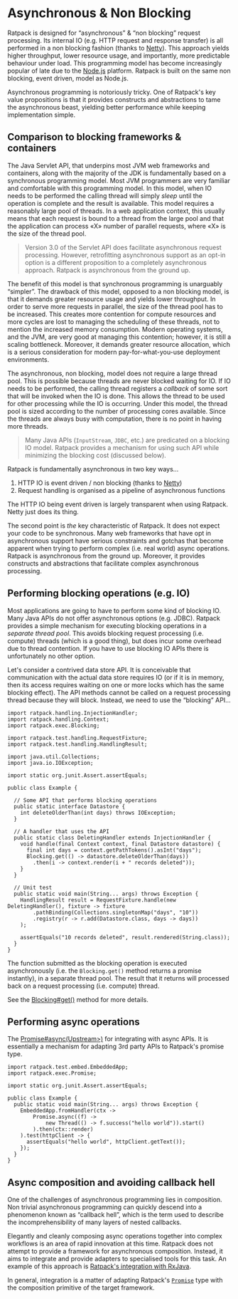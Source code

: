 # Asynchronous & Non Blocking

Ratpack is designed for “asynchronous” & “non blocking” request processing.
Its internal IO (e.g. HTTP request and response transfer) is all performed in a non blocking fashion (thanks to [Netty](http://netty.io/)).
This approach yields higher throughput, lower resource usage, and importantly, more predictable behaviour under load.
This programming model has become increasingly popular of late due to the [Node.js](http://nodejs.org) platform.
Ratpack is built on the same non blocking, event driven, model as Node.js.

Asynchronous programming is notoriously tricky.
One of Ratpack's key value propositions is that it provides constructs and abstractions to tame the asynchronous beast, yielding better performance while keeping implementation simple.

## Comparison to blocking frameworks & containers

The Java Servlet API, that underpins most JVM web frameworks and containers, along with the majority of the JDK is fundamentally based on a synchronous programming model.
Most JVM programmers are very familiar and comfortable with this programming model.
In this model, when IO needs to be performed the calling thread will simply _sleep_ until the operation is complete and the result is available.
This model requires a reasonably large pool of threads.
In a web application context, this usually means that each request is bound to a thread from the large pool and that the application can process «X» number of parallel requests, where «X» is the size of the thread pool.

> Version 3.0 of the Servlet API does facilitate asynchronous request processing.
> However, retrofitting asynchronous support as an opt-in option is a different proposition to a completely asynchronous approach.
> Ratpack is asynchronous from the ground up.

The benefit of this model is that synchronous programming is unarguably “simpler”.
The drawback of this model, opposed to a non blocking model, is that it demands greater resource usage and yields lower throughput.
In order to serve more requests in parallel, the size of the thread pool has to be increased.
This creates more contention for compute resources and more cycles are lost to managing the scheduling of these threads, not to mention the increased memory consumption.
Modern operating systems, and the JVM, are very good at managing this contention; however, it is still a scaling bottleneck.
Moreover, it demands greater resource allocation, which is a serious consideration for modern pay-for-what-you-use deployment environments.

The asynchronous, non blocking, model does not require a large thread pool.
This is possible because threads are never blocked waiting for IO.
If IO needs to be performed, the calling thread registers a _callback_ of some sort that will be invoked when the IO is done.
This allows the thread to be used for other processing while the IO is occurring.
Under this model, the thread pool is sized according to the number of processing cores available.
Since the threads are always busy with computation, there is no point in having more threads.

> Many Java APIs (`InputStream`, `JDBC`, etc.) are predicated on a blocking IO model.
> Ratpack provides a mechanism for using such API while minimizing the blocking cost (discussed below).

Ratpack is fundamentally asynchronous in two key ways…

1. HTTP IO is event driven / non blocking (thanks to [Netty](http://netty.io/))
2. Request handling is organised as a pipeline of asynchronous functions

The HTTP IO being event driven is largely transparent when using Ratpack.
Netty just does its thing.

The second point is _the_ key characteristic of Ratpack.
It does not expect your code to be synchronous.
Many web frameworks that have opt in asynchronous support have serious constraints and gotchas that become apparent when trying to perform complex (i.e. real world) async operations.
Ratpack is asynchronous from the ground up.
Moreover, it provides constructs and abstractions that facilitate complex asynchronous processing.

## Performing blocking operations (e.g. IO)

Most applications are going to have to perform some kind of blocking IO.
Many Java APIs do not offer asynchronous options (e.g. JDBC).
Ratpack provides a simple mechanism for executing blocking operations in a _separate thread pool_.
This avoids blocking request processing (i.e. compute) threads (which is a good thing), but does incur some overhead due to thread contention.
If you have to use blocking IO APIs there is unfortunately no other option.

Let's consider a contrived data store API.
It is conceivable that communication with the actual data store requires IO (or if it is in memory, then its access requires waiting on one or more locks which has the same blocking effect).
The API methods cannot be called on a request processing thread because they will block.
Instead, we need to use the “blocking” API…

```language-java
import ratpack.handling.InjectionHandler;
import ratpack.handling.Context;
import ratpack.exec.Blocking;

import ratpack.test.handling.RequestFixture;
import ratpack.test.handling.HandlingResult;

import java.util.Collections;
import java.io.IOException;

import static org.junit.Assert.assertEquals;

public class Example {

  // Some API that performs blocking operations
  public static interface Datastore {
    int deleteOlderThan(int days) throws IOException;
  }

  // A handler that uses the API
  public static class DeletingHandler extends InjectionHandler {
    void handle(final Context context, final Datastore datastore) {
      final int days = context.getPathTokens().asInt("days");
      Blocking.get(() -> datastore.deleteOlderThan(days))
        .then(i -> context.render(i + " records deleted"));
    }
  }

  // Unit test
  public static void main(String... args) throws Exception {
    HandlingResult result = RequestFixture.handle(new DeletingHandler(), fixture -> fixture
        .pathBinding(Collections.singletonMap("days", "10"))
        .registry(r -> r.add(Datastore.class, days -> days))
    );

    assertEquals("10 records deleted", result.rendered(String.class));
  }
}
```

The function submitted as the blocking operation is executed asynchronously (i.e. the `Blocking.get()` method returns a promise instantly), in a separate thread pool.
The result that it returns will processed back on a request processing (i.e. compute) thread.

See the [Blocking#get()](api/ratpack/exec/Blocking.html#get%28ratpack.func.Factory%29) method for more details.

## Performing async operations

The [Promise#async(Upstream<T>>)](api/ratpack/exec/Promise.html#async%28ratpack.exec.Upstream%29) for integrating with async APIs.
It is essentially a mechanism for adapting 3rd party APIs to Ratpack's promise type.

```language-java
import ratpack.test.embed.EmbeddedApp;
import ratpack.exec.Promise;

import static org.junit.Assert.assertEquals;

public class Example {
  public static void main(String... args) throws Exception {
    EmbeddedApp.fromHandler(ctx ->
        Promise.async((f) ->
            new Thread(() -> f.success("hello world")).start()
        ).then(ctx::render)
    ).test(httpClient -> {
      assertEquals("hello world", httpClient.getText());
    });
  }
}
```

## Async composition and avoiding callback hell

One of the challenges of asynchronous programming lies in composition.
Non trivial asynchronous programming can quickly descend into a phenomenon known as “callback hell”, which is the term used to describe the incomprehensibility of many layers of nested callbacks.

Elegantly and cleanly composing async operations together into complex workflows is an area of rapid innovation at this time.
Ratpack does not attempt to provide a framework for asynchronous composition.
Instead, it aims to integrate and provide adapters to specialised tools for this task.
An example of this approach is [Ratpack's integration with RxJava](rxjava.html).

In general, integration is a matter of adapting Ratpack's [`Promise`](api/ratpack/exec/Promise.html) type with the composition primitive of the target framework.
